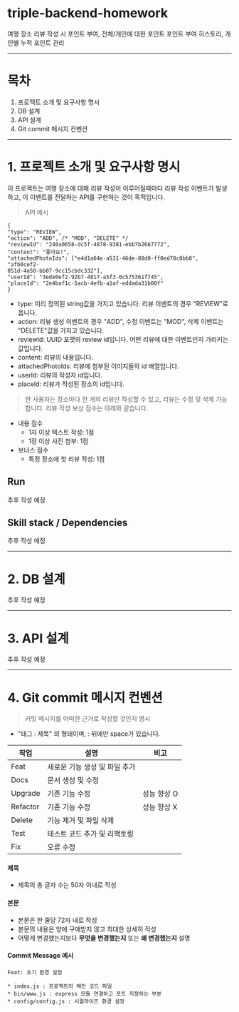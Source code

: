 # triple-backend-homework
여행 장소 리뷰 작성 시 포인트 부여, 전체/개인에 대한 포인트 포인트 부여 히스토리, 개인별 누적 포인트 관리

---

# 목차

1. 프로젝트 소개 및 요구사항 명시
2. DB 설계
3. API 설계
4. Git commit 메시지 컨벤션

---

# 1. 프로젝트 소개 및 요구사항 명시

이 프로젝트는 여행 장소에 대해 리뷰 작성이 이루어질때마다 리뷰 작성 이벤트가 발생하고, 이 이벤트를 전달하는 API를 구현하는 것이 목적입니다.

> API 예시

```
{
"type": "REVIEW",
"action": "ADD", /* "MOD", "DELETE" */
"reviewId": "240a0658-dc5f-4878-9381-ebb7b2667772",
"content": "좋아요!",
"attachedPhotoIds": ["e4d1a64e-a531-46de-88d0-ff0ed70c0bb8", "afb0cef2-
851d-4a50-bb07-9cc15cbdc332"],
"userId": "3ede0ef2-92b7-4817-a5f3-0c575361f745",
"placeId": "2e4baf1c-5acb-4efb-a1af-eddada31b00f"
}

```
* type: 미리 정의된 string값을 가지고 있습니다. 리뷰 이벤트의 경우 "REVIEW"로 옵니다.
* action: 리뷰 생성 이벤트의 경우 "ADD", 수정 이벤트는 "MOD", 삭제 이벤트는 "DELETE"값을 가지고 있습니다.
* reviewId: UUID 포맷의 review id입니다. 어떤 리뷰에 대한 이벤트인지 가리키는 값입니다.
* content: 리뷰의 내용입니다.
* attachedPhotoIds: 리뷰에 첨부된 이미지들의 id 배열입니다.
* userId: 리뷰의 작성자 id입니다.
* placeId: 리뷰가 작성된 장소의 id입니다.

> 한 사용자는 장소마다 한 개의 리뷰만 작성할 수 있고, 리뷰는 수정 및 삭제 가능합니다. 리뷰 작성 보상 점수는 아래와 같습니다.

* 내용 점수
  * 1자 이상 텍스트 작성: 1점
  * 1장 이상 사진 첨부: 1점
* 보너스 점수
  * 특정 장소에 첫 리뷰 작성: 1점


## Run
추후 작성 예정

## Skill stack / Dependencies
추후 작성 에정

---

# 2. DB 설계
추후 작성 예정

---

# 3. API 설계
추후 작성 예정

---

# 4. Git commit 메시지 컨벤션

> 커밋 메시지를 어떠한 근거로 작성할 것인지 명시

* "태그 : 제목" 의 형태이며, : 뒤에만 space가 있습니다.

작업 | 설명 | 비고
--- | --- | --- |
Feat | 새로운 기능 생성 및 파일 추가 | 
Docs | 문서 생성 및 수정 | 
Upgrade | 기존 기능 수정 | 성능 향상 O
Refactor | 기존 기능 수정 | 성능 향상 X
Delete | 기능 제거 및 파일 삭제 | 
Test | 테스트 코드 추가 및 리팩토링
Fix | 오류 수정

#### 제목
- 제목의 총 글자 수는 50자 이내로 작성

#### 본문
- 본문은 한 줄당 72자 내로 작성
- 본문의 내용은 양에 구애받지 않고 최대한 상세히 작성
- 어떻게 변경했는지보다 **무엇을 변경했는지** 또는 **왜 변경했는지** 설명

#### Commit Message 예시
```
Feat: 초기 환경 설정

* index.js : 프로젝트의 메인 코드 파일
* bin/www.js : express 모듈 연결하고 포트 지정하는 부분
* config/config.js : 시퀄라이즈 환경 설정
```

